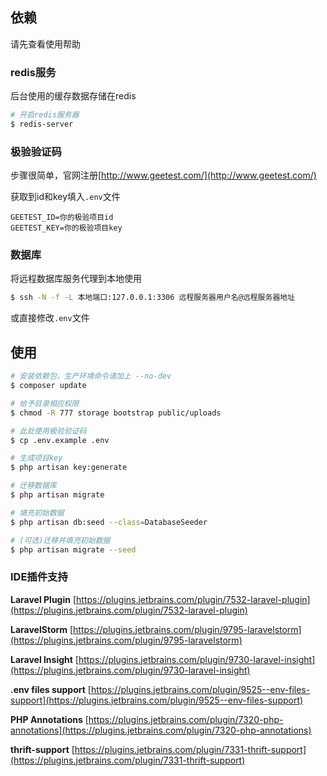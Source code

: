 ## 依赖
请先查看使用帮助

### redis服务
后台使用的缓存数据存储在redis
```bash
# 开启redis服务器
$ redis-server
```

### 极验验证码
步骤很简单，官网注册[http://www.geetest.com/](http://www.geetest.com/)

获取到id和key填入`.env`文件
```
GEETEST_ID=你的极验项目id
GEETEST_KEY=你的极验项目key
```

### 数据库
将远程数据库服务代理到本地使用
```bash
$ ssh -N -f -L 本地端口:127.0.0.1:3306 远程服务器用户名@远程服务器地址
```
或直接修改`.env`文件

## 使用
```bash
# 安装依赖包，生产环境命令请加上 --no-dev
$ composer update

# 给予目录相应权限
$ chmod -R 777 storage bootstrap public/uploads

# 此处使用极验验证码
$ cp .env.example .env

# 生成项目key
$ php artisan key:generate

# 迁移数据库
$ php artisan migrate

# 填充初始数据
$ php artisan db:seed --class=DatabaseSeeder

# (可选)迁移并填充初始数据
$ php artisan migrate --seed
```

### IDE插件支持
**Laravel Plugin** [https://plugins.jetbrains.com/plugin/7532-laravel-plugin](https://plugins.jetbrains.com/plugin/7532-laravel-plugin)

**LaravelStorm** [https://plugins.jetbrains.com/plugin/9795-laravelstorm](https://plugins.jetbrains.com/plugin/9795-laravelstorm)

**Laravel lnsight** [https://plugins.jetbrains.com/plugin/9730-laravel-insight](https://plugins.jetbrains.com/plugin/9730-laravel-insight)

**.env files support** [https://plugins.jetbrains.com/plugin/9525--env-files-support](https://plugins.jetbrains.com/plugin/9525--env-files-support)

**PHP Annotations** [https://plugins.jetbrains.com/plugin/7320-php-annotations](https://plugins.jetbrains.com/plugin/7320-php-annotations)

**thrift-support** [https://plugins.jetbrains.com/plugin/7331-thrift-support](https://plugins.jetbrains.com/plugin/7331-thrift-support)
